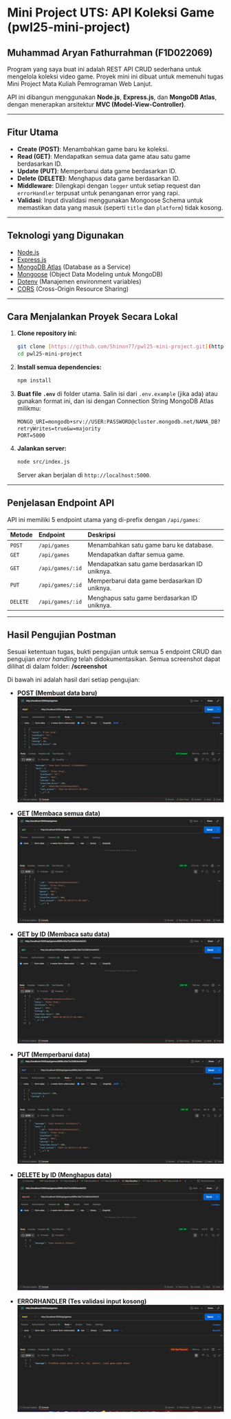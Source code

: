 # Mini Project UTS: API Koleksi Game (pwl25-mini-project)
## Muhammad Aryan Fathurrahman (F1D022069)

Program yang saya buat ini adalah REST API CRUD sederhana untuk mengelola koleksi video game. Proyek mini ini dibuat untuk memenuhi tugas Mini Project Mata Kuliah Pemrograman Web Lanjut.

API ini dibangun menggunakan **Node.js**, **Express.js**, dan **MongoDB Atlas**, dengan menerapkan arsitektur **MVC (Model-View-Controller)**.

---

## Fitur Utama

* **Create (POST)**: Menambahkan game baru ke koleksi.
* **Read (GET)**: Mendapatkan semua data game atau satu game berdasarkan ID.
* **Update (PUT)**: Memperbarui data game berdasarkan ID.
* **Delete (DELETE)**: Menghapus data game berdasarkan ID.
* **Middleware**: Dilengkapi dengan `logger` untuk setiap request dan `errorHandler` terpusat untuk penanganan error yang rapi.
* **Validasi**: Input divalidasi menggunakan Mongoose Schema untuk memastikan data yang masuk (seperti `title` dan `platform`) tidak kosong.

---

## Teknologi yang Digunakan

* [Node.js](https://nodejs.org/)
* [Express.js](https://expressjs.com/)
* [MongoDB Atlas](https://www.mongodb.com/cloud/atlas) (Database as a Service)
* [Mongoose](https://mongoosejs.com/) (Object Data Modeling untuk MongoDB)
* [Dotenv](https://github.com/motdotla/dotenv) (Manajemen environment variables)
* [CORS](https://github.com/expressjs/cors) (Cross-Origin Resource Sharing)

---

## Cara Menjalankan Proyek Secara Lokal

1.  **Clone repository ini:**
    ```bash
    git clone [https://github.com/Shinon77/pwl25-mini-project.git](https://github.com/Shinon77/pwl25-mini-project.git)
    cd pwl25-mini-project
    ```

2.  **Install semua dependencies:**
    ```bash
    npm install
    ```

3.  **Buat file `.env`** di folder utama. Salin isi dari `.env.example` (jika ada) atau gunakan format ini, dan isi dengan Connection String MongoDB Atlas milikmu:
    ```env
    MONGO_URI=mongodb+srv://USER:PASSWORD@cluster.mongodb.net/NAMA_DB?retryWrites=true&w=majority
    PORT=5000
    ```

4.  **Jalankan server:**
    ```bash
    node src/index.js
    ```
    Server akan berjalan di `http://localhost:5000`.

---

## Penjelasan Endpoint API

API ini memiliki 5 endpoint utama yang di-prefix dengan `/api/games`:

| Metode | Endpoint | Deskripsi |
| :--- | :--- | :--- |
| `POST` | `/api/games` | Menambahkan satu game baru ke database. |
| `GET` | `/api/games` | Mendapatkan daftar semua game. |
| `GET` | `/api/games/:id` | Mendapatkan satu game berdasarkan ID uniknya. |
| `PUT` | `/api/games/:id` | Memperbarui data game berdasarkan ID uniknya. |
| `DELETE` | `/api/games/:id` | Menghapus satu game berdasarkan ID uniknya. |

---

## Hasil Pengujian Postman

Sesuai ketentuan tugas, bukti pengujian untuk semua 5 endpoint CRUD dan pengujian *error handling* telah didokumentasikan.
Semua screenshot dapat dilihat di dalam folder: **/screenshot**

Di bawah ini adalah hasil dari setiap pengujian:

* **POST (Membuat data baru)**
  ![Hasil Tes POST](./screenshoot/POST.png)

* **GET (Membaca semua data)**
  ![Hasil Tes GET](./screenshoot/GET.png)

* **GET by ID (Membaca satu data)**
  ![Hasil Tes GET_by_ID](./screenshoot/GET_by_ID.png)

* **PUT (Memperbarui data)**
  ![Hasil Tes PUT](./screenshoot/PUT.png)

* **DELETE by ID (Menghapus data)**
  ![Hasil Tes DELETE_by_ID](./screenshoot/DELETE_by_ID.png)

* **ERRORHANDLER (Tes validasi input kosong)**
  ![Hasil Tes ERRORHANDLER](./screenshoot/ERRORHANDLER.png)